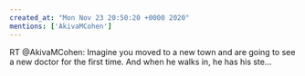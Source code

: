 ```yaml
---
created_at: "Mon Nov 23 20:50:20 +0000 2020"
mentions: ['AkivaMCohen']
---
```


RT @AkivaMCohen: Imagine you moved to a new town and are going to see a new doctor for the first time. And when he walks in, he has his ste…